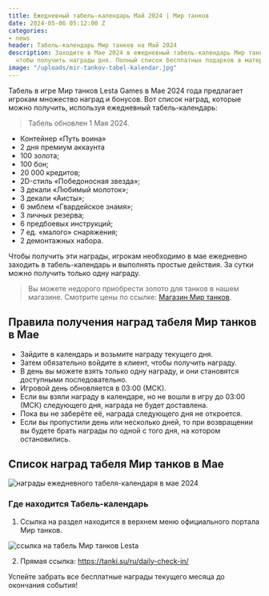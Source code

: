 ```yaml
---
title: Ежедневный табель-календарь Май 2024 | Мир танков
date: 2024-05-06 05:12:00 Z
categories:
- news
header: Табель-календарь Мир танков на Май 2024
description: Заходите в Мае 2024 в ежедневный табель-календарь Мир танков Lesta Games,
  чтобы получить награды дня. Полный список бесплатных подарков в материале.
image: "/uploads/mir-tankov-tabel-kalendar.jpg"
---
```


Табель в игре Мир танков Lesta Games в Мае 2024 года предлагает игрокам множество наград и бонусов. Вот список наград, которые можно получить, используя ежедневный табель-календарь:

> Табель обновлен 1 Мая 2024.

* Контейнер «Путь воина»
* 2 дня премиум аккаунта
* 100 золота;
* 100 бон;
* 20 000 кредитов;
* 2D-стиль «Победоносная звезда»;
* 3 декали «Любимый молоток»;
* 3 декали «Аисты»;
* 6 эмблем «Гвардейское знамя»;
* 3 личных резерва;
* 6 предбоевых инструкций;
* 7 ед. «малого» снаряжения;
* 2 демонтажных набора.

Чтобы получить эти награды, игрокам необходимо в мае ежедневно заходить в табель-календарь и выполнять простые действия. За сутки можно получить только одну награду.

> Вы можете недорого приобрести золото для танков в нашем магазине. Смотрите цены по ссылке: <a href="/shop#!digiseller/articles/126968">Магазин Мир танков</a>.

## Правила получения наград табеля Мир танков в Мае

* Зайдите в календарь и возьмите награду текущего дня. 
* Затем обязательно войдите в клиент, чтобы получить награду. 
* В день вы можете взять только одну награду, и они становятся доступными последовательно. 
* Игровой день обновляется в 03:00 (МСК). 
* Если вы взяли награду в календаре, но не вошли в игру до 03:00 (МСК) следующего дня, награда не будет доставлена. 
* Пока вы не заберёте её, награда следующего дня не откроется. 
* Если вы пропустили день или несколько дней, то при возвращении вы будете брать награды по одной с того дня, на котором остановились.

## Список наград табеля Мир танков в Мае

![награды ежедневного табеля-календаря в мае 2024](https://ru-wotp.lesta.ru/dcont/fb/image/daily_claim_31.png)

### Где находится Табель-календарь

1. Ссылка на раздел находится в верхнем меню официального портала Мир танков.

![ссылка на табель Мир танков Lesta](https://ru-wotp.lesta.ru/dcont/fb/image/commonmenu1.jpg)

2. Прямая ссылка: https://tanki.su/ru/daily-check-in/

Успейте забрать все бесплатные награды текущего месяца до окончания события!
